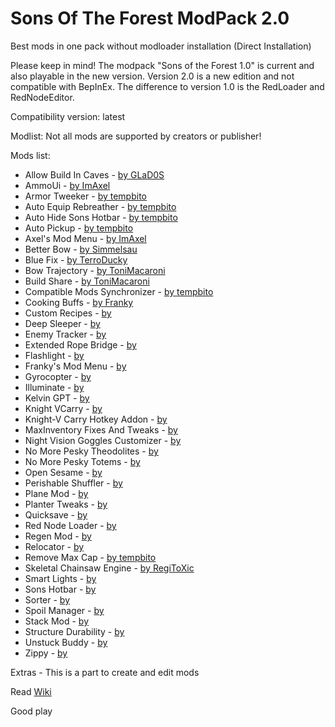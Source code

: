 # Sons Of The Forest ModPack 2.0
Best mods in one pack without modloader installation
(Direct Installation)

Please keep in mind!
The modpack "Sons of the Forest 1.0" is current and also playable in the new version. 
Version 2.0 is a new edition and not compatible with BepInEx. 
The difference to version 1.0 is the RedLoader and RedNodeEditor.

Compatibility version: latest

Modlist:
Not all mods are supported by creators or publisher!


Mods list:

- Allow Build In Caves                  - [by GLaD0S](https://sotf-mods.com/mods/glad0s/enable-building-in-caves)
- AmmoUi                                - [by ImAxel](https://sotf-mods.com/mods/imaxel/ammou)
- Armor Tweeker                         - [by tempbito](https://sotf-mods.com/mods/tempbito/armortweeker)
- Auto Equip Rebreather                 - [by tempbito](https://www.nexusmods.com/sonsoftheforest/mods/173)
- Auto Hide Sons Hotbar                 - [by tempbito](https://sotf-mods.com/mods/tempbito/autohidesonshotbar)
- Auto Pickup                           - [by tempbito](https://sotf-mods.com/mods/tempbito/auto-pickup)
- Axel's Mod Menu                       - [by ImAxel](https://sotf-mods.com/mods/imaxel/axel's-mod-menu)
- Better Bow                            - [by Simmelsau](https://sotf-mods.com/mods/simmelsau/betterbow)
- Blue Fix                              - [by TerroDucky](https://www.nexusmods.com/sonsoftheforest/mods/132)
- Bow Trajectory                        - [by ToniMacaroni](https://sotf-mods.com/mods/tonimacaroni/bowtrajectory)
- Build Share                           - [by ToniMacaroni](https://sotf-mods.com/mods/tonimacaroni/buildshare)
- Compatible Mods Synchronizer          - [by tempbito](https://sotf-mods.com/mods/tempbito/compatiblemodssync)
- Cooking Buffs                         - [by Franky](https://sotf-mods.com/mods/franky/cookingbuffs)
- Custom Recipes                        - [by ]()
- Deep Sleeper                          - [by ]()
- Enemy Tracker                         - [by ]()
- Extended Rope Bridge                  - [by ]()
- Flashlight                            - [by ]()
- Franky's Mod Menu                     - [by ]()
- Gyrocopter                            - [by ]()
- Illuminate                            - [by ]()
- Kelvin GPT                            - [by ]()
- Knight VCarry                         - [by ]()
- Knight-V Carry Hotkey Addon           - [by ]()
- MaxInventory Fixes And Tweaks         - [by ]()
- Night Vision Goggles Customizer       - [by ]()
- No More Pesky Theodolites             - [by ]()
- No More Pesky Totems                  - [by ]()
- Open Sesame                           - [by ]()
- Perishable Shuffler                   - [by ]()
- Plane Mod                             - [by ]()
- Planter Tweaks                        - [by ]()
- Quicksave                             - [by ]()
- Red Node Loader                       - [by ]()
- Regen Mod                             - [by ]()
- Relocator                             - [by ]()
- Remove Max Cap                        - [by tempbito](https://sotf-mods.com/mods/tempbito/removemaxobjectcap)
- Skeletal Chainsaw Engine              - [by RegiToXic](https://sotf-mods.com/mods/regitoxic/skeletal-chainsaw(alpha))
- Smart Lights                          - [by ]()
- Sons Hotbar                           - [by ]()
- Sorter                                - [by ]()
- Spoil Manager                         - [by ]()
- Stack Mod                             - [by ]()
- Structure Durability                  - [by ]()
- Unstuck Buddy                         - [by ]()
- Zippy                                 - [by ]()


Extras - This is a part to create and edit mods

Read [Wiki](https://github.com/ErythroCraft/Sons-of-the-Forest-Modpack-2.0/wiki)


Good play
